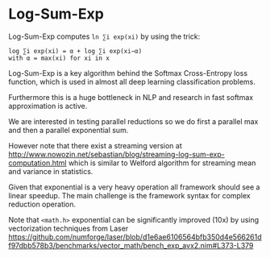 # Log-Sum-Exp

Log-Sum-Exp computes `ln ∑i exp(xi)` by using the trick:

```
log ∑i exp(xi) = α + log ∑i exp(xi−α)
with α = max(xi) for xi in x
```

Log-Sum-Exp is a key algorithm behind the Softmax Cross-Entropy loss function,
which is used in almost all deep learning classification problems.

Furthermore this is a huge bottleneck in NLP and research in fast softmax
approximation is active.

We are interested in testing parallel reductions
so we do first a parallel max and then a parallel exponential sum.

However note that there exist a streaming version
at http://www.nowozin.net/sebastian/blog/streaming-log-sum-exp-computation.html
which is similar to Welford algorithm for streaming mean and variance in statistics.

Given that exponential is a very heavy operation all framework should see a linear speedup.
The main challenge is the framework syntax for complex reduction operation.

Note that `<math.h>` exponential can be significantly improved (10x)
by using vectorization techniques from Laser
https://github.com/numforge/laser/blob/d1e6ae6106564bfb350d4e566261df97dbb578b3/benchmarks/vector_math/bench_exp_avx2.nim#L373-L379
